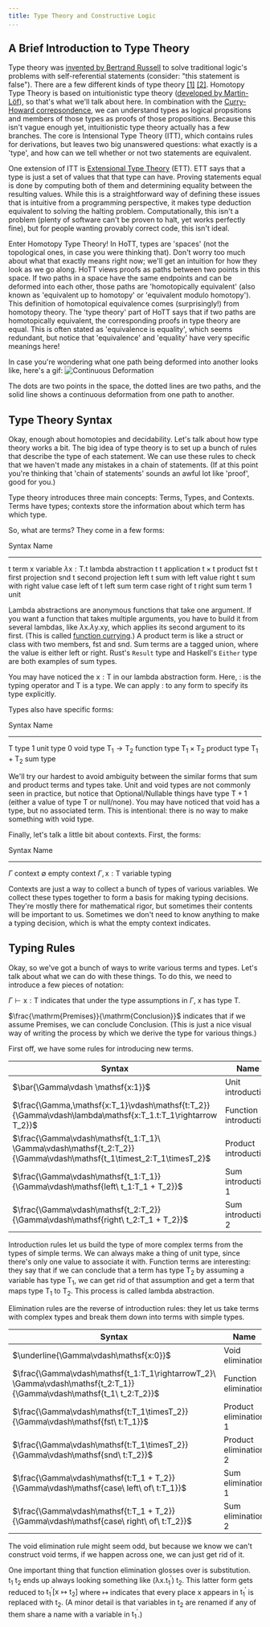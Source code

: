 ```yaml
---
title: Type Theory and Constructive Logic
...
```


## A Brief Introduction to Type Theory

Type theory was [invented by Bertrand Russell](http://www.jstor.org/stable/2369948) to solve traditional logic's problems with self-referential statements (consider: "this statement is false").
There are a few different kinds of type theory [[1]](https://en.wikipedia.org/wiki/Typed_lambda_calculus) [[2]](https://en.wikipedia.org/wiki/Intuitionistic_type_theory).
Homotopy Type Theory is based on intuitionistic type theory ([developed by Martin-Löf](https://intuitionistic.files.wordpress.com/2010/07/martin-lof-tt.pdf)), so that's what we'll talk about here. 
In combination with the [Curry-Howard correpsondence](https://en.wikipedia.org/wiki/Curry%E2%80%93Howard_correspondence), we can understand types as logical propsitions and members of those types as proofs of those propositions. 
Because this isn't vague enough yet, intuitionistic type theory actually has a few branches. 
The core is Intensional Type Theory (ITT), which contains rules for derivations, but leaves two big unanswered questions: what exactly is a 'type', and how can we tell whether or not two statements are equivalent.

One extension of ITT is [Extensional Type Theory](http://www.cse.chalmers.se/research/group/logic/book/book.pdf) (ETT). 
ETT says that a type is just a set of values that that type can have.
Proving statements equal is done by computing both of them and determining equality between the resulting values.
While this is a straightforward way of defining these issues that is intuitive from a programming perspective, it makes type deduction equivalent to solving the halting problem. 
Computationally, this isn't a problem (plenty of software can't be proven to halt, yet works perfectly fine), but for people wanting provably correct code, this isn't ideal. 

<!--- Are we getting way too far ahead of ourselves here? -->

Enter Homotopy Type Theory! 
In HoTT, types are 'spaces' (not the topological ones, in case you were thinking that). 
Don't worry too much about what that exactly means right now; we'll get an intuition for how they look as we go along. 
HoTT views proofs as paths between two points in this space. 
If two paths in a space have the same endpoints and can be deformed into each other, those paths are 'homotopically equivalent' (also known as 'equivalent up to homotopy' or 'equivalent modulo homotopy'). 
This definition of homotopical equivalence comes (surprisingly!) from homotopy theory. 
The 'type theory' part of HoTT says that if two paths are homotopically equivalent, the corresponding proofs in type theory are equal. 
This is often stated as 'equivalence is equality', which seems redundant, but notice that 'equivalence' and 'equality' have very specific meanings here!

In case you're wondering what one path being deformed into another looks like, here's a gif:
![Continuous Deformation](img/HomotopySmall.gif) <!--- source: https://en.wikipedia.org/wiki/File:HomotopySmall.gif -->

The dots are two points in the space, the dotted lines are two paths, and the solid line shows a continuous deformation from one path to another. 

## Type Theory Syntax

Okay, enough about homotopies and decidability. 
Let's talk about how type theory works a bit. 
The big idea of type theory is to set up a bunch of rules that describe the type of each statement. 
We can use these rules to check that we haven't made any mistakes in a chain of statements. 
(If at this point you're thinking that 'chain of statements' sounds an awful lot like 'proof', good for you.)

Type theory introduces three main concepts: Terms, Types, and Contexts. 
Terms have types; contexts store the information about which term has which type. 

So, what are terms? 
They come in a few forms:

Syntax                          Name
-------                         -----
$\mathsf{t}$                    term
$\mathsf{x}$                    variable
$\lambda\mathsf{x:T.t}$         lambda abstraction
$\mathsf{t\ t}$                 application
$\mathsf{t}\times \mathsf{t}$   product
$\mathsf{fst\ t}$               first projection
$\mathsf{snd\ t}$               second projection
$\mathsf{left\ t}$              sum with left value
$\mathsf{right\ t}$             sum with right value
$\mathsf{case\ left\ of\ t}$    left sum term
$\mathsf{case\ right\ of\ t}$   right sum term
$\mathsf{1}$                    unit

Lambda abstractions are anonymous functions that take one argument.
If you want a function that takes multiple arguments, you have to build it from several lambdas, like $\lambda\mathsf{x.}\lambda\mathsf{y.x y}$, which applies its second argument to its first. 
(This is called [function currying](https://en.wikipedia.org/wiki/Currying).)
A product term is like a struct or class with two members, $\mathsf{fst}$ and $\mathsf{snd}$.
Sum terms are a tagged union, where the value is either $\mathsf{left}$ or $\mathsf{right}$. 
Rust's `Result` type and Haskell's `Either` type are both examples of sum types. 

You may have noticed the $\mathsf{x:T}$ in our lambda abstraction form.
Here, $\mathsf{:}$ is the typing operator and $\mathsf{T}$ is a type. 
We can apply $\mathsf{:}$ to any form to specify its type explicitly. 

Types also have specific forms:

Syntax                                 Name
------                                 -----
$\mathsf{T}$                           type
$\mathsf{1}$                           unit type
$\mathsf{0}$                           void type
$\mathsf{T_1}\rightarrow\mathsf{T_2}$  function type
$\mathsf{T_1}\times\mathsf{T_2}$       product type
$\mathsf{T_1}+\mathsf{T_2}$            sum type

We'll try our hardest to avoid ambiguity between the similar forms that sum and product terms and types take. 
Unit and void types are not commonly seen in practice, but notice that Optional/Nullable things have type $\mathsf{T + 1}$ (either a value of type $\mathsf{T}$ or null/none). 
You may have noticed that void has a type, but no associated term. 
This is intentional: there is no way to make something with void type. 

Finally, let's talk a little bit about contexts. 
First, the forms:

Syntax                 Name
------                 ----
$\Gamma$               context
$\emptyset$            empty context
$\Gamma,\mathsf{x:T}$  variable typing

Contexts are just a way to collect a bunch of types of various variables.
We collect these types together to form a basis for making typing decisions. 
They're mostly there for mathematical rigor, but sometimes their contents will be important to us.
Sometimes we don't need to know anything to make a typing decision, which is what the empty context indicates.

## Typing Rules

Okay, so we've got a bunch of ways to write various terms and types. 
Let's talk about what we can do with these things. 
To do this, we need to introduce a few pieces of notation:

$\Gamma \vdash \mathsf{x:T}$ indicates that under the type assumptions in $\Gamma$, $\mathsf{x}$ has type $\mathsf{T}$.

$\frac{\mathrm{Premises}}{\mathrm{Conclusion}}$ indicates that if we assume $\mathrm{Premises}$, we can conclude $\mathrm{Conclusion}$.
(This is just a nice visual way of writing the process by which we derive the type for various things.)

First off, we have some rules for introducing new terms. 

Syntax | Name
------ | ----
$\bar{\Gamma\vdash \mathsf{x:1}}$ | Unit introduction
$\frac{\Gamma,\mathsf{x:T_1}\vdash\mathsf{t:T_2}}{\Gamma\vdash\lambda\mathsf{x:T_1.t:T_1\rightarrow T_2}}$ | Function introduction
$\frac{\Gamma\vdash\mathsf{t_1:T_1}\ \Gamma\vdash\mathsf{t_2:T_2}}{\Gamma\vdash\mathsf{t_1\timest_2:T_1\timesT_2}$ | Product introduction
$\frac{\Gamma\vdash\mathsf{t_1:T_1}}{\Gamma\vdash\mathsf{left\ t_1:T_1 + T_2}}$ | Sum introduction 1
$\frac{\Gamma\vdash\mathsf{t_2:T_2}}{\Gamma\vdash\mathsf{right\ t_2:T_1 + T_2}}$ | Sum introduction 2

Introduction rules let us build the type of more complex terms from the types of simple terms.
We can always make a thing of unit type, since there's only one value to associate it with.
Function terms are interesting: they say that if we can conclude that a term has type $\mathsf{T_2}$ by assuming a variable has type $\mathsf{T_1}$, we can get rid of that assumption and get a term that maps type $\mathsf{T_1}$ to $\mathsf{T_2}$.
This process is called lambda abstraction. <!-- it is? -->

Elimination rules are the reverse of introduction rules: they let us take terms with complex types and break them down into terms with simple types.

Syntax | Name
-------|-----
$\underline{\Gamma\vdash\mathsf{x:0}}$ | Void elimination
$\frac{\Gamma\vdash\mathsf{t_1:T_1\rightarrowT_2}\ \Gamma\vdash\mathsf{t_2:T_1}}{\Gamma\vdash\mathsf{t_1\ t_2:T_2}}$ | Function elimination
$\frac{\Gamma\vdash\mathsf{t:T_1\timesT_2}}{\Gamma\vdash\mathsf{fst\ t:T_1}}$ | Product elimination 1
$\frac{\Gamma\vdash\mathsf{t:T_1\timesT_2}}{\Gamma\vdash\mathsf{snd\ t:T_2}}$ | Product elimination 2
$\frac{\Gamma\vdash\mathsf{t:T_1 + T_2}}{\Gamma\vdash\mathsf{case\ left\ of\ t:T_1}}$ | Sum elimination 1
$\frac{\Gamma\vdash\mathsf{t:T_1 + T_2}}{\Gamma\vdash\mathsf{case\ right\ of\ t:T_2}}$ | Sum elimination 2

The void elimination rule might seem odd, but because we know we can't construct void terms, if we happen across one, we can just get rid of it. 

One important thing that function elimination glosses over is substitution. 
$\mathsf{t_1\ t_2}$ ends up always looking something like $\mathsf{(\lambda x.t_1^\prime)\ t_2}$. 
This latter form gets reduced to $\mathsf{t_1^\prime[x\mapsto t_2]}$ where $\mapsto$ indicates that every place $\mathsf{x}$ appears in $\mathsf{t_1^\prime}$ is replaced with $\mathsf{t_2}$. 
(A minor detail is that variables in $\mathsf{t_2}$ are renamed if any of them share a name with a variable in $\mathsf{t_1^\prime}$.)

<!--- TODO: examples --->

<!---
I'll add these in for real if it turns out we need them, but for the meantime they'll bring in a lot more material to cover.

## Evaluation Rules

We aren't going to deal much with evaluation, but it helps to tie together how the typing rules work out in practice.
It also introduces a few interesting concepts we'll build parallels for later on.

Syntax | Name
------ | ----
--->
